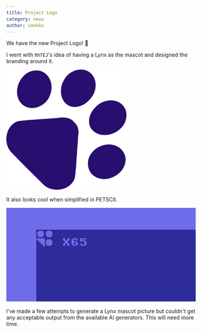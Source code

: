 ```yaml
---
title: Project Logo
category: news
author: smokku
---
```


We have the new Project Logo! 🎉

I went with `MΛTEJ`'s idea of having a Lynx as the mascot and designed the branding around it.

<img src="/media/2024-09-30_paw_logo.svg" width="320" title="X65 Paw Logo">

It also looks cool when simplified in PETSCII.

![X65 Paw Logo in PETSCII](/media/2024-10-01_PAW-logo_PETSCII.png)

I've made a few attempts to generate a Lynx mascot picture
but couldn't get any acceptable output from the available AI generators.
This will need more time.
